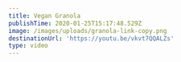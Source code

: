 ```yaml
---
title: Vegan Granola
publishTime: 2020-01-25T15:17:48.529Z
image: /images/uploads/granola-link-copy.png
destinationUrl: 'https://youtu.be/vkvt7QQALZs'
type: video
---
```


